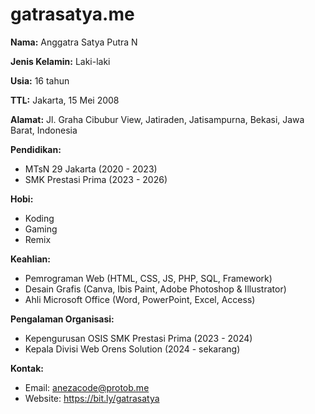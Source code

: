 # gatrasatya.me

**Nama:** Anggatra Satya Putra N

**Jenis Kelamin:** Laki-laki

**Usia:** 16 tahun

**TTL:** Jakarta, 15 Mei 2008

**Alamat:** Jl. Graha Cibubur View, Jatiraden, Jatisampurna, Bekasi, Jawa Barat, Indonesia

**Pendidikan:**
- MTsN 29 Jakarta (2020 - 2023)
- SMK Prestasi Prima (2023 - 2026)

**Hobi:**
- Koding
- Gaming
- Remix

**Keahlian:**
- Pemrograman Web (HTML, CSS, JS, PHP, SQL, Framework)
- Desain Grafis (Canva, Ibis Paint, Adobe Photoshop & Illustrator)
- Ahli Microsoft Office (Word, PowerPoint, Excel, Access)

**Pengalaman Organisasi:**
- Kepengurusan OSIS SMK Prestasi Prima (2023 - 2024)
- Kepala Divisi Web Orens Solution (2024 - sekarang)

**Kontak:**
- Email: anezacode@protob.me
- Website: https://bit.ly/gatrasatya
